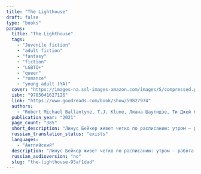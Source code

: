 ```yaml
---
title: "The Lighthouse"
draft: false
type: "books"
params:
  title: "The Lighthouse"
  tags:
    - "Juvenile fiction"
    - "adult fiction"
    - "fantasy"
    - "fiction"
    - "LGBTQ+"
    - "queer"
    - "romance"
    - "young adult (YA)"
  cover: "https://images-na.ssl-images-amazon.com/images/S/compressed.photo.goodreads.com/books/1639553262i/59827974.jpg"
  isbn: "9785041627126"
  link: "https://www.goodreads.com/book/show/59827974"
  authors:
    - "Robert Michael Ballantyne, T.J. Klune, Лиана Шаутидзе, Ти Джей Клун"
  publication_year: "2021"
  page_count: "385"
  short_description: "Линус Бейкер живет четко по расписанию: утром – работа инспектора в Департаменте по делам магической молодежи, вечером – уютные посиделки дома с кошкой и старыми пластинками. Линус не собирается..."
  russian_translation_status: "exists"
  languages:
    - "Английский"
  description: "Линус Бейкер живет четко по расписанию: утром – работа инспектора в Департаменте по делам магической молодежи, вечером – уютные посиделки дома с кошкой и старыми пластинками. Линус не собирается ничего менять в своей жизни, пока в один прекрасный день не получает от Чрезвычайно Высокого Руководства серьезное задание…Инспектору предстоит отправиться в сиротский приют на таинственном острове Марсий, где проживают шесть необычных детей – сын Люцифера, неопознанное зеленое существо, девочка-гном, виверна, мальчик-оборотень и лесной спрайт. Но они не единственный секрет острова. Управляет приютом загадочный Артур Парнас, он искренне любит своих воспитанников и определенно не так прост, как кажется.Директор готов на все, чтобы уберечь детей от опасностей взрослого мира, даже если этом миру придется сгореть дотла."
  russian_audioversion: "no"
  slug: "the-lighthouse-95af1dad"
---
```

